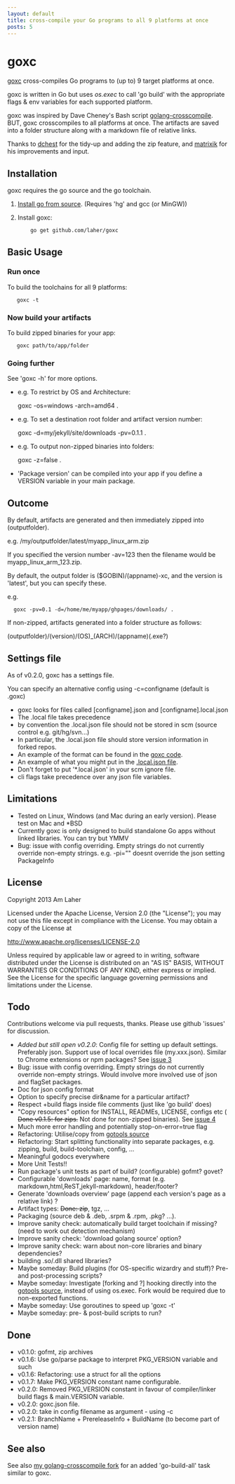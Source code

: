 ```yaml
---
layout: default
title: cross-compile your Go programs to all 9 platforms at once
posts: 5
---
```


goxc
====

[goxc](http://www.laher.net.nz/goxc) cross-compiles Go programs to (up to) 9 target platforms at once.

goxc is written in Go but uses *os.exec* to call 'go build' with the appropriate flags & env variables for each supported platform.

goxc was inspired by Dave Cheney's Bash script [golang-crosscompile](https://github.com/davecheney/golang-crosscompile).
BUT, goxc crosscompiles to all platforms at once. The artifacts are saved into a folder structure along with a markdown file of relative links.

Thanks to [dchest](https://github.com/dchest) for the tidy-up and adding the zip feature, and [matrixik](https://bitbucket.org/matrixik) for his improvements and input.

Installation
--------------
goxc requires the go source and the go toolchain.

 1. [Install go from source](http://golang.org/doc/install/source). (Requires 'hg' and gcc (or MinGW))

 2. Install goxc:

            go get github.com/laher/goxc

Basic Usage
-----------

### Run once

To build the toolchains for all 9 platforms:

       goxc -t

### Now build your artifacts

To build zipped binaries for your app:

       goxc path/to/app/folder

### Going further

See 'goxc -h' for more options.

 * e.g. To restrict by OS and Architecture:

	goxc -os=windows -arch=amd64 .

 * e.g. To set a destination root folder and artifact version number:

	goxc -d=my/jekyll/site/downloads -pv=0.1.1 .

 * e.g. To output non-zipped binaries into folders:

	goxc -z=false .

 * 'Package version' can be compiled into your app if you define a VERSION variable in your main package.


Outcome
-------

By default, artifacts are generated and then immediately zipped into (outputfolder).

e.g. /my/outputfolder/latest/myapp_linux_arm.zip

If you specified the version number -av=123 then the filename would be myapp_linux_arm_123.zip.

By default, the output folder is ($GOBIN)/(appname)-xc, and the version is 'latest', but you can specify these.

e.g.

      goxc -pv=0.1 -d=/home/me/myapp/ghpages/downloads/ .


If non-zipped, artifacts generated into a folder structure as follows:

 (outputfolder)/(version)/(OS)_(ARCH)/(appname)(.exe?)

Settings file
-------------

As of v0.2.0, goxc has a settings file.

You can specify an alternative config using -c=configname (default is .goxc)

 * goxc looks for files called [configname].json and [configname].local.json
 * The .local file takes precedence
 * by convention the .local.json file should not be stored in scm (source control e.g. git/hg/svn...)
 * In particular, the .local.json file should store version information in forked repos.
 * An example of the format can be found in the [goxc code](https://github.com/laher/goxc/blob/master/.goxc.json).
 * An example of what you might put in the [.local.json file](https://github.com/laher/goxc/blob/master/sample-local.json).
 * Don't forget to put '*.local.json' in your scm ignore file.
 * cli flags take precedence over any json file variables.


Limitations
-----------

 * Tested on Linux, Windows (and Mac during an early version). Please test on Mac and *BSD
 * Currently goxc is only designed to build standalone Go apps without linked libraries. You can try but YMMV
 * Bug: issue with config overriding. Empty strings do not currently override non-empty strings. e.g. -pi="" doesnt override the json setting PackageInfo

License
-------

   Copyright 2013 Am Laher

   Licensed under the Apache License, Version 2.0 (the "License");
   you may not use this file except in compliance with the License.
   You may obtain a copy of the License at

   http://www.apache.org/licenses/LICENSE-2.0

   Unless required by applicable law or agreed to in writing, software
   distributed under the License is distributed on an "AS IS" BASIS,
   WITHOUT WARRANTIES OR CONDITIONS OF ANY KIND, either express or implied.
   See the License for the specific language governing permissions and
   limitations under the License.

Todo
----

Contributions welcome via pull requests, thanks. Please use github 'issues' for discussion.

 * *Added but still open v0.2.0*: Config file for setting up default settings. Preferably json. Support use of local overrides file (my.xxx.json). Similar to Chrome extensions or npm packages? See [issue 3](https://github.com/laher/goxc/issues/3)
 * Bug: issue with config overriding. Empty strings do not currently override non-empty strings. Would involve more involved use of json and flagSet packages.
 * Doc for json config format
 * Option to specify precise dir&name for a particular artifact?
 * Respect +build flags inside file comments (just like 'go build' does)
 * "Copy resources" option for INSTALL, READMEs, LICENSE, configs etc ( ~~Done v0.1.5: for zips.~~ Not done for non-zipped binaries). See [issue 4](https://github.com/laher/goxc/issues/4)
 * Much more error handling and potentially stop-on-error=true flag
 * Refactoring: Utilise/copy from [gotools source](http://golang.org/src/cmd/go/build.go)
 * Refactoring: Start splitting functionality into separate packages, e.g. zipping, build, build-toolchain, config, ...
 * Meaningful godocs everywhere
 * More Unit Tests!!
 * Run package's unit tests as part of build? (configurable) gofmt? govet?
 * Configurable 'downloads' page: name, format (e.g. markdown,html,ReST,jekyll-markdown), header/footer?
 * Generate 'downloads overview' page (append each version's page as a relative link) ?
 * Artifact types: ~~Done: zip~~, tgz, ...
 * Packaging (source deb & .deb, .srpm & .rpm, .pkg? ...).
 * Improve sanity check: automatically build target toolchain if missing? (need to work out detection mechanism)
 * Improve sanity check: 'download golang source' option?
 * Improve sanity check: warn about non-core libraries and binary dependencies?
 * building .so/.dll shared libraries?
 * Maybe someday: Build plugins (for OS-specific wizardry and stuff)? Pre- and post-processing scripts?
 * Maybe someday: Investigate [forking and ?] hooking directly into the [gotools source](http://golang.org/src/cmd/go/build.go), instead of using os.exec. Fork would be required due to non-exported functions.
 * Maybe someday: Use goroutines to speed up 'goxc -t'
 * Maybe someday: pre- & post-build scripts to run?

Done
----
 * v0.1.0: gofmt, zip archives
 * v0.1.6: Use go/parse package to interpret PKG_VERSION variable and such
 * v0.1.6: Refactoring: use a struct for all the options
 * v0.1.7: Make PKG_VERSION constant name configurable.
 * v0.2.0: Removed PKG_VERSION constant in favour of compiler/linker build flags & main.VERSION variable.
 * v0.2.0: goxc.json file.
 * v0.2.0: take in config filename as argument - using -c
 * v0.2.1: BranchName + PrereleaseInfo + BuildName (to become part of version name)

See also
--------
See also [my golang-crosscompile fork](https://github.com/laher/golang-crosscompile) for an added 'go-build-all' task similar to goxc.
